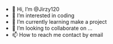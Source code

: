 - 👋 Hi, I’m @Jirzy120
- 👀 I’m interested in coding
- 🌱 I’m currently learning make a project
- 💞️ I’m looking to collaborate on ...
- 📫 How to reach me contact by email

<!---
Jirzy120/Jirzy120 is a ✨ special ✨ repository because its `README.md` (this file) appears on your GitHub profile.
You can click the Preview link to take a look at your changes.
--->

